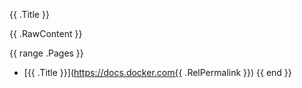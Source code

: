 {{ .Title }}

{{ .RawContent }}

{{ range .Pages }}
- [{{ .Title }}](https://docs.docker.com{{ .RelPermalink }})
{{ end }}